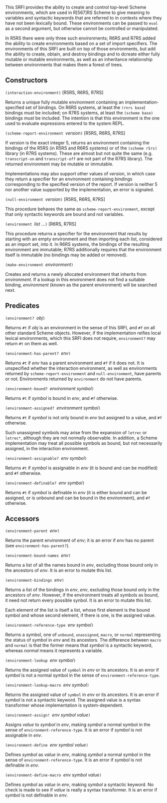 This SRFI provides the ability to create and control top-level
Scheme environments, which are used in R[567]RS Scheme
to give meaning to variables and syntactic keywords
that are referred to in contexts where they have not been lexically bound.
These environments can be passed to `eval` as a second argument, but otherwise
cannot be controlled or manipulated.

In R5RS there were only three such environments; R6RS and R7RS added the ability
to create environments based on a set of import specifiers.  The environments
of this SRFI are built on top of those environments, but add the ability to
create, obtain, and destroy bindings and to dcreate either fully mutable
or mutable environments, as well as an inheritance relationship
between environments that makes them a forest of trees.

## Constructors

`(interaction-environment)`   [R5RS, R6RS, R7RS]

Returns a unique fully mutable environment containing an implementation-specified
set of bindings.  On R6RS systems, at least the `(rnrs base`) bindings must be
included; on R7RS systems, at least the `(scheme base)` bindings must be included.
The intention is that this environment is the one used to
evaluate expressions entered to the system REPL.

`(scheme-report-environment `*version*`)`  [R5RS, R6RS, R7RS]

If *version* is the exact integer 5, returns an environment containing the bindings
of the R5RS (in R5RS and R6RS systems) or of the `(scheme r5rs)` library (in R7RS
systems).  These are almost but not quite the same (e.g. `transcript-on` and
`transcript-off` are not part of the R7RS library).  The returned environment may
be mutable or immutable.

Implementations may also support other values of *version*,
in which case they return a specifier for an environment
containing bindings corresponding to the specified version
of the report. If version is neither 5 nor another value
supported by the implementation, an error is signaled.

`(null-environment `*version*`)`  [R5RS, R6RS, R7RS]

This procedure behaves the same as `scheme-report-environment`,
except that only syntactic keywords are bound and not variables.

`(environment `*list* ...`)`  [R6RS, R7RS]

This procedure returns a specifier for the environment that
results by starting with an empty environment and then
importing each list, considered as an import set, into it.
In R6RS systems, the 
bindings of the resulting environment
are immutable; R7RS additionally requires that the environment
itself is immutable (no bindings may be added or removed).

`(make-environment `*environment*`)`

Creates and returns a newly allocated environment that inherits
from *environment*.  If a lookup in this environment does not
find a suitable binding, *environment* (known as the parent
environment) will be searched next.

## Predicates

`(environment? `*obj*`)`

Returns `#t` if *obj* is an environment in the sense of this SRFI,
and `#f` on all other standard Scheme objects.  However, if the
implementation reifies local lexical environments, which this SRFI
does not require, `environment?` may return `#t` on them as well.

`(environment-has-parent? `*env*`)`

Returns `#t` if *env* has a parent environment and
`#f` if it does not.  It is unspecified whether the interaction
environment, as well as environments returned by
`scheme-report-environment` and `null-environment`, have parents or not.
Environments returned by `environment` do not have parents.

`(environment-bound? `*environment symbol*`)`

Returns `#t` if *symbol* is bound in *env*, and `#f` otherwise.

`(environment-assigned? `*environment symbol*`)`

Returns `#t` if *symbol* is not only bound in *env* but
assigned to a value, and `#f` otherwise.

Such unassigned symbols may arise from the
expansion of `letrec` or `letrec*`, although they are not normally
observable.  In addition, a Scheme implementation may treat all
possible symbols as bound, but not necessarily assigned, in the
interaction environment.

`(environment-assignable? `*env symbol*`)`

Returns `#t` if *symbol* is assignable in *env*
(it is bound and can be modified) and `#f` otherwise.

`(environment-definable? `*env symbol*`)`

Returns `#t` if *symbol* is definable in *env*
(it is either bound and can be assigned, or is unbound and
can be bound in the environment), and `#f` otherwise.

## Accessors

`(environment-parent `*env*`)`

Returns the parent environment of *env*; it is an error if
*env* has no parent (see `environment-has-parent?`).

`(environment-bound-names `*env*`)`

Returns a list of all the names bound in *env*, excluding those
bound only in the ancestors of *env*.  It is an error to mutate
this list.

`(environment-bindings `*env*`)`

Returns a list of the bindings in *env*, *env*, excluding those
bound only in the ancestors of *env*.  However, if the environment
treats all symbols as bound, it need not return every possible
synbol.  It is an error to mutate this list.

Each element of the list is itself a list, whose first element
is the bound symbol and whose second element, if there is one,
is the assigned value.

`(environment-reference-type `*env symbol*`)`

Returns a symbol, one of `unbound`, `unassigned`, `macro`, or `normal`
representing the status of *symbol* in *env* and its ancestors.
The difference between `macro` and `normal` is that the former means that
*symbol* is a syntactic keyword, whereas *normal* means it represents a variable.

`(environment-lookup `*env symbol*`)`

Returns the assigned value of `symbol` in *env* or its ancestors.  It is an
error if *symbol* is not a normal symbol in the sense of `environment-reference-type`.

`(environment-lookup-macro `*env symbol*`)`

Returns the assigned value of `symbol` in *env* or its ancestors.  It is an error
if *symbol* is not a syntactic keyword.  The assigned value is a syntax transformer
whose implementation is system-dependent.

`(environment-assign! `*env symbol value*`)`

Assigns *value* to *symbol* in *env*, making *symbol* a normal symbol in the
sense of `environment-reference-type`.  It is an error if *symbol* is not
assignable in *env*.

`(environment-define `*env symbol value*`)`

Defines *symbol* as *value* in *env*, making *symbol* a normal symbol in the
sense of `environment-reference-type`.  It is an error if *symbol* is not
definable in *env*.

`(environment-define-macro `*env symbol value*`)`

Defines *symbol* as *value* in *env*, making *symbol* a syntactic keyword.
No check is made to see if *value* is really a syntax transformer.
It is an error if *symbol* is not definable in *env*.







